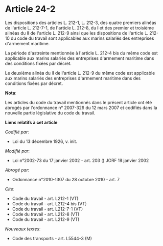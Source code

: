 # Article 24-2

Les dispositions des articles L. 212-1, L. 212-3, des quatre premiers alinéas de l'article L. 212-7-1, de l'article L. 212-8,
du I et des premier et troisième alinéas du II de l'article L. 212-9 ainsi que les dispositions de l'article L. 212-10 du
code du travail sont applicables aux marins salariés des entreprises d'armement maritime. 

La période d'astreinte mentionnée à l'article L. 212-4 bis du même code est applicable aux marins salariés des entreprises
d'armement maritime dans des conditions fixées par décret. 

Le deuxième alinéa du II de l'article L. 212-9 du même code est applicable aux marins salariés des entreprises d'armement
maritime dans des conditions fixées par décret.

**Nota:**

Les articles du code du travail mentionnés dans le présent article ont été abrogés par l'ordonnance n° 2007-329 du 12 mars
2007 et codifiés dans la nouvelle partie législative du code du travail.

**Liens relatifs à cet article**

_Codifié par_:

  - Loi du 13 décembre 1926, v. init.

_Modifié par_:

  - Loi n°2002-73 du 17 janvier 2002 - art. 203 () JORF 18 janvier 2002

_Abrogé par_:

  - Ordonnance n°2010-1307 du 28 octobre 2010 - art. 7

_Cite_:

  - Code du travail - art. L212-1 (VT)
  - Code du travail - art. L212-4 bis (VT)
  - Code du travail - art. L212-7-1 (VT)
  - Code du travail - art. L212-8 (VT)
  - Code du travail - art. L212-9 (VT)

_Nouveaux textes_:

  - Code des transports - art. L5544-3 (M)
